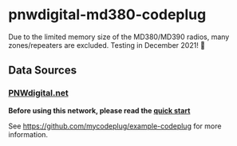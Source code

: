 # pnwdigital-md380-codeplug

Due to the limited memory size of the MD380/MD390 radios, many
zones/repeaters are excluded. Testing in December 2021! 👋

## Data Sources

### [PNWdigital.net](http://PNWDigital.net)

**Before using this network, please read the [quick start](http://www.pnwdigital.net/quick-start.html)**

See https://github.com/mycodeplug/example-codeplug for more information.
